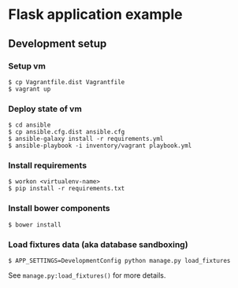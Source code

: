 # Flask application example

## Development setup

### Setup vm

    $ cp Vagrantfile.dist Vagrantfile
    $ vagrant up

### Deploy state of vm

    $ cd ansible
    $ cp ansible.cfg.dist ansible.cfg
    $ ansible-galaxy install -r requirements.yml
    $ ansible-playbook -i inventory/vagrant playbook.yml

### Install requirements

    $ workon <virtualenv-name>
    $ pip install -r requirements.txt

### Install bower components

    $ bower install

### Load fixtures data (aka database sandboxing)

    $ APP_SETTINGS=DevelopmentConfig python manage.py load_fixtures

See `manage.py:load_fixtures()` for more details.
